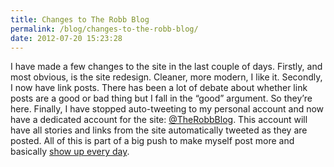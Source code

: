 ```yaml
---
title: Changes to The Robb Blog
permalink: /blog/changes-to-the-robb-blog/
date: 2012-07-20 15:23:28
---
```


I have made a few changes to the site in the last couple of days. Firstly, and most obvious, is the site redesign. Cleaner, more modern, I like it. Secondly, I now have link posts. There has been a lot of debate about whether link posts are a good or bad thing but I fall in the “good” argument. So they’re here. Finally, I have stopped auto-tweeting to my personal account and now have a dedicated account for the site: [@TheRobbBlog](http://twitter.com/therobbblog). This account will have all stories and links from the site automatically tweeted as they are posted. All of this is part of a big push to make myself post more and basically [show up every day](http://shawnblanc.net/2012-07-50-things/).